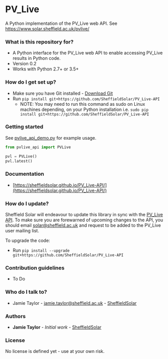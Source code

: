 # PV_Live
A Python implementation of the PV_Live web API. See https://www.solar.sheffield.ac.uk/pvlive/

### What is this repository for? ###

* A Python interface for the PV_Live web API to enable accessing PV_Live results in Python code.
* Version 0.2
* Works with Python 2.7+ or 3.5+

### How do I get set up? ###

* Make sure you have Git installed - [Download Git](https://git-scm.com/downloads)
* Run `pip install git+https://github.com/SheffieldSolar/PV_Live-API`
    - NOTE: You may need to run this command as sudo on Linux machines depending, on your Python installation i.e. `sudo pip install git+https://github.com/SheffieldSolar/PV_Live-API`

### Getting started ###

See [pvlive_api_demo.py](https://github.com/SheffieldSolar/PV_Live-API/blob/master/pvlive_api_demo.py) for example usage.
```Python
from pvlive_api import PVLive

pvl = PVLive()
pvl.latest()
```

### Documentation ###

* [https://sheffieldsolar.github.io/PV_Live-API/](https://sheffieldsolar.github.io/PV_Live-API/)

### How do I update? ###

Sheffield Solar will endeavour to update this library in sync with the [PV_Live API](https://www.solar.sheffield.ac.uk/pvlive/api/ "PV_Live API webpage"). To make sure you are forewarned of upcoming changes to the API, you should email [solar@sheffield.ac.uk](mailto:solar@sheffield.ac.uk?subject=PV_Live%20API%20email%20updates "Email Sheffield Solar") and request to be added to the PV_Live user mailing list.

To upgrade the code:
* Run `pip install --upgrade git+https://github.com/SheffieldSolar/PV_Live-API`

### Contribution guidelines ###

* To Do

### Who do I talk to? ###

* Jamie Taylor - [jamie.taylor@sheffield.ac.uk](mailto:jamie.taylor@sheffield.ac.uk "Email Jamie") - [SheffieldSolar](https://github.com/SheffieldSolar)

### Authors ###

* **Jamie Taylor** - *Initial work* - [SheffieldSolar](https://github.com/SheffieldSolar)

### License ###

No license is defined yet - use at your own risk.
